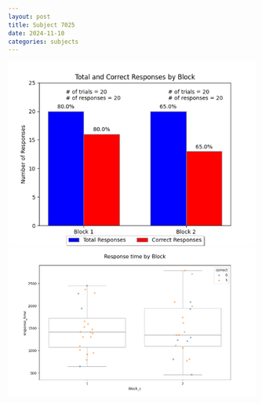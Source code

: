 ```yaml
---
layout: post
title: Subject 7025
date: 2024-11-10
categories: subjects
---
```


![](data/7025/run-4/7025_ATS_responses.png)
![](data/7025/run-4/7025_ATS_rt.png)
